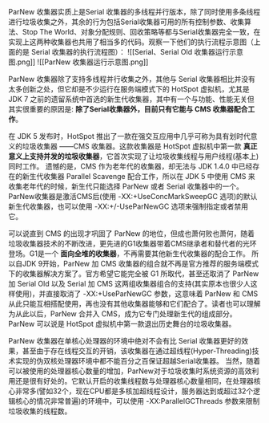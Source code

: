 ParNew 收集器实质上是Serial 收集器的多线程并行版本，除了同时使用多条线程进行垃圾收集之外，其余的行为包括Serial收集器可用的所有控制参数、收集算法、Stop The World、对象分配规则、回收策略等都与Serial收集器完全一致，在实现上这两种收集器也共用了相当多的代码。观察一下他们的执行流程示意图（上面的是 Serial 收集器的执行流程图）：
![[Serial、Serial Old 收集器运行示意图.png]]
![[ParNew 收集器运行示意图.png]]

ParNew 收集器除了支持多线程并行收集之外，其他与 Serial 收集器相比并没有太多创新之处，但它却是不少运行在服务端模式下的 HotSpot 虚拟机，尤其是 JDK 7 之前的遗留系统中首选的新生代收集器，其中有一个与功能、性能无关但其实很重要的原因是: **除了Serial收集器外，目前只有它能与 CMS 收集器配合工作**。

在 JDK 5 发布时，HotSpot 推出了一款在强交互应用中几乎可称为具有划时代意义的垃圾收集器 ——CMS 收集器。这款收集器是 HotSpot 虚拟机中第一款 **真正意义上支持并发的垃圾收集器**，它首次实现了让垃圾收集线程与用户线程(基本上)同时工作。
遗憾的是，CMS 作为老年代的收集器，却无法与 JDK 1.4.0 中已经存在的新生代收集器 Parallel Scavenge 配合工作，所以在 JDK 5 中使用 CMS 来收集老年代的时候，新生代只能选择 ParNew 或者 Serial 收集器中的一个。ParNew收集器是激活CMS后(使用 -XX:+UseConcMarkSweepGC 选项)的默认新生代收集器，也可以使用 -XX:+/-UseParNewGC 选项来强制指定或者禁用它。

可以说直到 CMS 的出现才巩固了 ParNew 的地位，但成也萧何败也萧何，随着垃圾收集器技术的不断改进，更先进的G1收集器带着CMS继承者和替代者的光环登场。G1是一个 **面向全堆的收集器**，不再需要其他新生代收集器的配合工作。
所以自JDK 9开始，ParNew 加 CMS 收集器的组合就不再是官方推荐的服务端模式下的收集器解决方案了。官方希望它能完全被 G1 所取代，甚至还取消了 ParNew 加 Serial Old 以及 Serial 加 CMS 这两组收集器组合的支持(其实原本也很少人这样使用)，并直接取消了 -XX:+UseParNewGC 参数，这意味着 ParNew 和 CMS 从此只能互相搭配使用，再也没有其他收集器能够和它们配合了。读者也可以理解为从此以后，ParNew 合并入 CMS，成为它专门处理新生代的组成部分。ParNew 可以说是 HotSpot 虚拟机中第一款退出历史舞台的垃圾收集器。

ParNew 收集器在单核心处理器的环境中绝对不会有比 Serial 收集器更好的效果，甚至由于存在线程交互的开销，该收集器在通过超线程(Hyper-Threading)技术实现的伪双核处理器环境中都不能百分之百保证超越Serial收集器。
当然，随着可以被使用的处理器核心数量的增加，ParNew对于垃圾收集时系统资源的高效利用还是很有好处的。它默认开启的收集线程数与处理器核心数量相同，在处理器核心非常多(譬如32个，现在CPU都是多核加超线程设计，服务器达到或超过32个逻辑核心的情况非常普遍)的环境中，可以使用 -XX:ParallelGCThreads 参数来限制垃圾收集的线程数。

